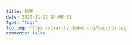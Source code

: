 ```yaml
---
title: 标签
date: 2020-11-22 14:08:51
type: "tags"
top_img: https://oxarlly.dpdns.org/tags/th.jpg
comments: false
---
```

